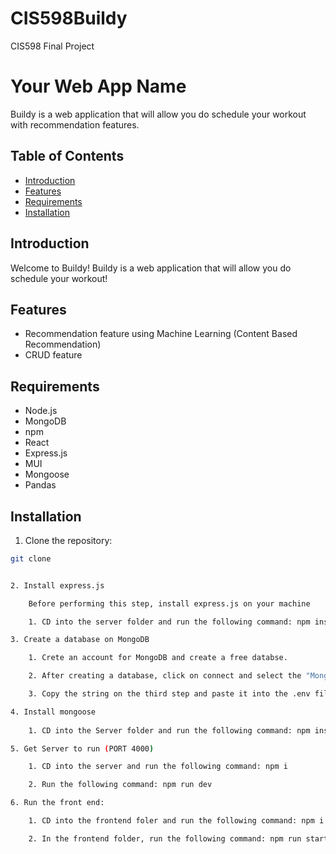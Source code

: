 # CIS598Buildy
 CIS598 Final Project


# Your Web App Name

Buildy is a web application that will allow you do schedule your workout with recommendation features.

## Table of Contents

- [Introduction](#introduction)
- [Features](#features)
- [Requirements](#requirements)
- [Installation](#installation)


## Introduction

Welcome to Buildy! Buildy is a web application that will allow you do schedule your workout!

## Features

- Recommendation feature using Machine Learning (Content Based Recommendation)
- CRUD feature

## Requirements

- Node.js
- MongoDB
- npm 
- React
- Express.js
- MUI
- Mongoose
- Pandas

## Installation

1. Clone the repository:

```bash
git clone 


2. Install express.js

    Before performing this step, install express.js on your machine

    1. CD into the server folder and run the following command: npm install express

3. Create a database on MongoDB

    1. Crete an account for MongoDB and create a free databse.

    2. After creating a database, click on connect and select the "MongoDB for VS Code" option

    3. Copy the string on the third step and paste it into the .env file and replace the string after "=" sign

4. Install mongoose
    
    1. CD into the Server folder and run the following command: npm install mongoose

5. Get Server to run (PORT 4000)

    1. CD into the server and run the following command: npm i

    2. Run the following command: npm run dev

6. Run the front end:

    1. CD into the frontend foler and run the following command: npm i

    2. In the frontend folder, run the following command: npm run start


